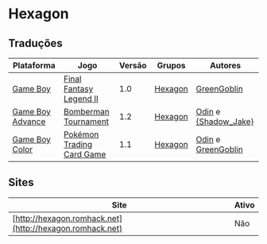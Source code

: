# Hexagon

## Traduções

| Plataforma | Jogo | Versão | Grupos | Autores |
| ----------- | ----------- | ----------- | ----------- | ----------- |
| [Game Boy](../../traducoes/game-boy/) | [Final Fantasy Legend II](../../traducoes/game-boy/final-fantasy-legend-ii_greengoblin/) | 1.0 | [Hexagon](../../grupos/hexagon/) | [GreenGoblin](../../autores/greengoblin/) |
| [Game Boy Advance](../../traducoes/game-boy-advance/) | [Bomberman Tournament](../../traducoes/game-boy-advance/bomberman-tournament_odin-shadow_jake/) | 1.2 | [Hexagon](../../grupos/hexagon/) | [Odin](../../autores/odin/) e [\{Shadow\_Jake\}](../../autores/shadow_jake/) |
| [Game Boy Color](../../traducoes/game-boy-color/) | [Pokémon Trading Card Game](../../traducoes/game-boy-color/pokemon-trading-card-game_odin-greengoblin/) | 1.1 | [Hexagon](../../grupos/hexagon/) | [Odin](../../autores/odin/) e [GreenGoblin](../../autores/greengoblin/) |

## Sites

| Site | Ativo |
| ----------- | ----------- |
| [http://hexagon.romhack.net](http://hexagon.romhack.net) | Não |